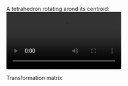 A tetrahedron rotating arond its centroid:
<video controls src="kazam_ct8n28ki.mp4" title="Title"></video>


Transformation matrix